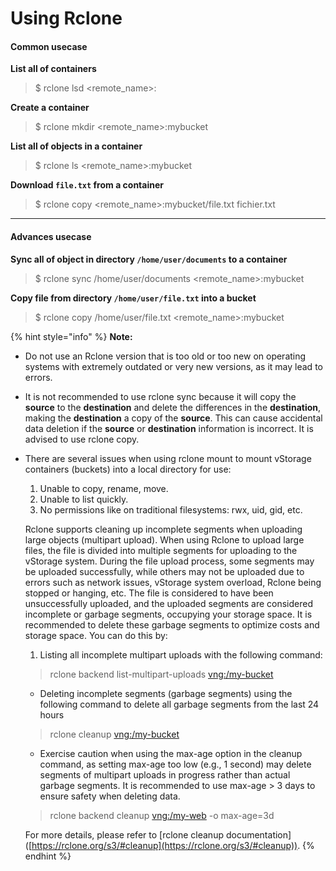 # Using Rclone

#### Common usecase <a href="#usingrclone-commonusecase" id="usingrclone-commonusecase"></a>

**List all of containers**

> $ rclone lsd \<remote\_name>:

**Create a container**

> $ rclone mkdir \<remote\_name>:mybucket

**List all of objects in a container**

> $ rclone ls \<remote\_name>:mybucket

**Download `file.txt` from a container**

> $ rclone copy \<remote\_name>:mybucket/file.txt fichier.txt

***

#### Advances usecase <a href="#usingrclone-advancesusecase" id="usingrclone-advancesusecase"></a>

**Sync all of object in directory `/home/user/documents` to a container**

> $ rclone sync /home/user/documents \<remote\_name>:mybucket

**Copy file from directory `/home/user/file.txt` into a bucket**

> $ rclone copy /home/user/file.txt \<remote\_name>:mybucket

{% hint style="info" %}
**Note:**

* Do not use an Rclone version that is too old or too new on operating systems with extremely outdated or very new versions, as it may lead to errors.
* It is not recommended to use rclone sync because it will copy the **source** to the **destination** and delete the differences in the **destination**, making the **destination** a copy of the **source**. This can cause accidental data deletion if the **source** or **destination** information is incorrect. It is advised to use rclone copy.
*   There are several issues when using rclone mount to mount vStorage containers (buckets) into a local directory for use:

    1. Unable to copy, rename, move.
    2. Unable to list quickly.
    3. No permissions like on traditional filesystems: rwx, uid, gid, etc.

    Rclone supports cleaning up incomplete segments when uploading large objects (multipart upload). When using Rclone to upload large files, the file is divided into multiple segments for uploading to the vStorage system. During the file upload process, some segments may be uploaded successfully, while others may not be uploaded due to errors such as network issues, vStorage system overload, Rclone being stopped or hanging, etc. The file is considered to have been unsuccessfully uploaded, and the uploaded segments are considered incomplete or garbage segments, occupying your storage space. It is recommended to delete these garbage segments to optimize costs and storage space. You can do this by:

    1. Listing all incomplete multipart uploads with the following command:

    > rclone backend list-multipart-uploads [vng:/my-bucket](http://vng/my-bucket)

    * Deleting incomplete segments (garbage segments) using the following command to delete all garbage segments from the last 24 hours

    > rclone cleanup [vng:/my-bucket](http://vng/my-bucket)

    * Exercise caution when using the max-age option in the cleanup command, as setting max-age too low (e.g., 1 second) may delete segments of multipart uploads in progress rather than actual garbage segments. It is recommended to use max-age > 3 days to ensure safety when deleting data.

    > rclone backend cleanup [vng:/my-web](http://vng/my-web) -o max-age=3d

    For more details, please refer to \[rclone cleanup documentation]\([https://rclone.org/s3/#cleanup](https://rclone.org/s3/#cleanup)).
{% endhint %}
